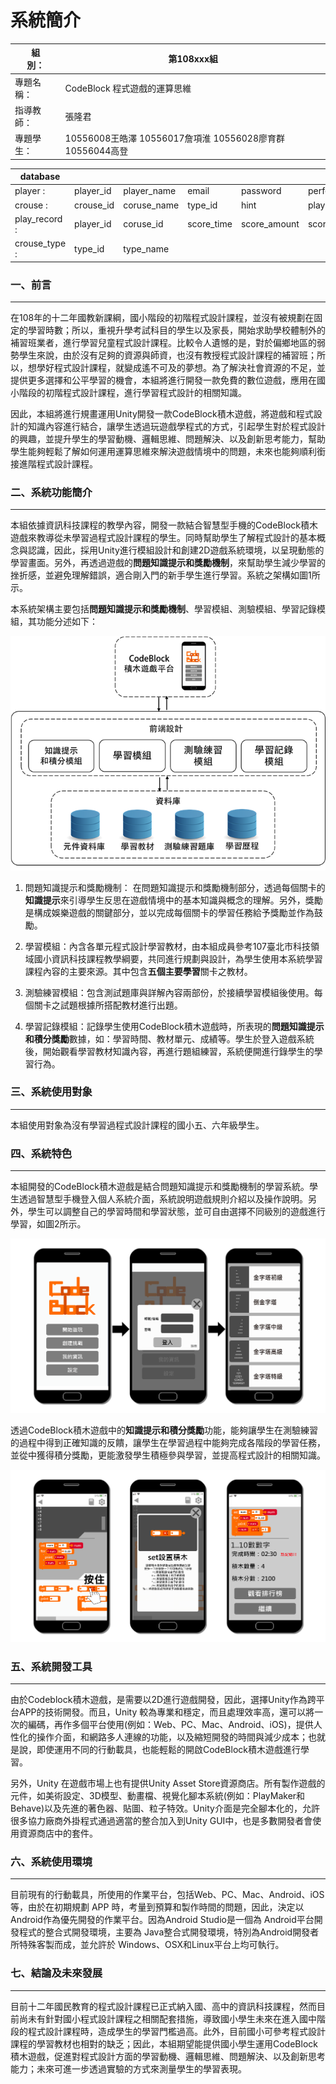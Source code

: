 # 系統簡介
組　　別：    | 第108xxx組
------------ | -------------
專題名稱：    | CodeBlock 程式遊戲的運算思維
指導教師：    | 張隆君
專題學生：    | 10556008王皓澤 10556017詹項淮 10556028廖育群 10556044高登

database      |                |             |            |              |              |        |
------------- | -------------- | ----------- | ---------- | ------------ | ------------ | ------ |
player :      | player_id      | player_name | email      | password     | perfer_color |        |
crouse :      | crouse_id      | coruse_name | type_id    | hint         | player_id    | block… |
play_record : | player_id      | coruse_id   | score_time | score_amount | score_blocks | string |
crouse_type : | type_id        | type_name   |            |              |              |        |

### 一、前言
---
在108年的十二年國教新課綱，國小階段的初階程式設計課程，並沒有被規劃在固定的學習時數；所以，重視升學考試科目的學生以及家長，開始求助學校體制外的補習班業者，進行學習兒童程式設計課程。比較令人遺憾的是，對於偏鄉地區的弱勢學生來說，由於沒有足夠的資源與師資，也沒有教授程式設計課程的補習班；所以，想學好程式設計課程，就變成遙不可及的夢想。為了解決社會資源的不足，並提供更多選擇和公平學習的機會，本組將進行開發一款免費的數位遊戲，應用在國小階段的初階程式設計課程，進行學習程式設計的相關知識。

因此，本組將進行規畫運用Unity開發一款CodeBlock積木遊戲，將遊戲和程式設計的知識內容進行結合，讓學生透過玩遊戲學程式的方式，引起學生對於程式設計的興趣，並提升學生的學習動機、邏輯思維、問題解決、以及創新思考能力，幫助學生能夠輕鬆了解如何運用運算思維來解決遊戲情境中的問題，未來也能夠順利銜接進階程式設計課程。


### 二、系統功能簡介
---
 本組依據資訊科技課程的教學內容，開發一款結合智慧型手機的CodeBlock積木遊戲來教導從未學習過程式設計課程的學生。同時幫助學生了解程式設計的基本概念與認識，因此，採用Unity進行模組設計和創建2D遊戲系統環境，以呈現動態的學習畫面。另外，再透過遊戲的**問題知識提示和獎勵機制**，來幫助學生減少學習的挫折感，並避免理解錯誤，適合剛入門的新手學生進行學習。系統之架構如圖1所示。

本系統架構主要包括**問題知識提示和獎勵機制**、學習模組、測驗模組、學習記錄模組，其功能分述如下：

![系統架構](/imgs/系統架構.png)

1.	問題知識提示和獎勵機制：
在問題知識提示和獎勵機制部分，透過每個關卡的**知識提示**來引導學生反思在遊戲情境中的基本知識與概念的理解。另外，獎勵是構成娛樂遊戲的關鍵部分，並以完成每個關卡的學習任務給予獎勵並作為鼓勵。

2.	學習模組：內含各單元程式設計學習教材，由本組成員參考107臺北市科技領域國小資訊科技課程教學綱要，共同進行規劃與設計，為學生使用本系統學習課程內容的主要來源。其中包含**五個主要學習**關卡之教材。

3.	測驗練習模組：包含測試題庫與詳解內容兩部份，於接續學習模組後使用。每個關卡之試題根據所搭配教材進行出題。

4.	學習記錄模組：記錄學生使用CodeBlock積木遊戲時，所表現的**問題知識提示和積分獎勵**數據，如：學習時間、教材單元、成績等。學生於登入遊戲系統後，開始觀看學習教材知識內容，再進行題組練習，系統便開進行錄學生的學習行為。

### 三、系統使用對象
---
本組使用對象為沒有學習過程式設計課程的國小五、六年級學生。


### 四、系統特色
---
本組開發的CodeBlock積木遊戲是結合問題知識提示和獎勵機制的學習系統。學生透過智慧型手機登入個人系統介面，系統說明遊戲規則介紹以及操作說明。另外，學生可以調整自己的學習時間和學習狀態，並可自由選擇不同級別的遊戲進行學習，如圖2所示。

![登入](imgs/系統登入.png)

透過CodeBlock積木遊戲中的**知識提示和積分獎勵**功能，能夠讓學生在測驗練習的過程中得到正確知識的反饋，讓學生在學習過程中能夠完成各階段的學習任務，並從中獲得積分獎勵，更能激發學生積極參與學習，並提高程式設計的相關知識。

![知識提示、積分](imgs/系統內容.png)

### 五、系統開發工具
---
由於Codeblock積木遊戲，是需要以2D進行遊戲開發，因此，選擇Unity作為跨平台APP的技術開發。而且，Unity 較為專業和穩定，而且處理效率高，還可以將一次的編碼，再作多個平台使用(例如：Web、PC、Mac、Android、iOS)，提供人性化的操作介面，和網路多人連線的功能，以及縮短開發的時間與減少成本；也就是說，即使運用不同的行動載具，也能輕鬆的開啟CodeBlock積木遊戲進行學習。

另外，Unity 在遊戲市場上也有提供Unity Asset Store資源商店。所有製作遊戲的元件，如美術設定、3D模型、動畫檔、視覺化腳本系統(例如：PlayMaker和Behave)以及先進的著色器、貼圖、粒子特效。Unity介面是完全腳本化的，允許很多協力廠商外掛程式通過適當的整合加入到Unity GUI中，也是多數開發者會使用資源商店中的套件。

### 六、系統使用環境
---
目前現有的行動載具，所使用的作業平台，包括Web、PC、Mac、Android、iOS 等，由於在初期規劃 APP 時，考量到預算和製作時間的問題，因此，決定以 Android作為優先開發的作業平台。因為Android Studio是一個為 Android平台開發程式的整合式開發環境，主要為 Java整合式開發環境，特別為Android開發者所特殊客製而成，並允許於 Windows、OSX和Linux平台上均可執行。
### 七、結論及未來發展
---
目前十二年國民教育的程式設計課程已正式納入國、高中的資訊科技課程，然而目前尚未有針對國小程式設計課程之相關配套措施，導致國小學生未來在進入國中階段的程式設計課程時，造成學生的學習門檻過高。此外，目前國小可參考程式設計課程的學習教材也相對的缺乏；因此，本組期望能提供國小學生運用CodeBlock積木遊戲，促進對程式設計方面的學習動機、邏輯思維、問題解決、以及創新思考能力；未來可進一步透過實驗的方式來測量學生的學習表現。